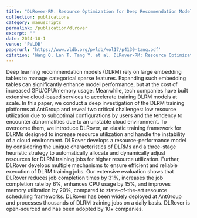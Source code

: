 ```yaml
---
title: "DLRover-RM: Resource Optimization for Deep Recommendation Models Training in the cloud"
collection: publications
category: manuscripts
permalink: /publication/dlrover
excerpt: ""
date: 2024-10-1
venue: 'PVLDB'
paperurl: 'https://www.vldb.org/pvldb/vol17/p4130-tang.pdf'
citation: 'Wang Q, Lan T, Tang Y, et al. DLRover-RM: Resource Optimization for Deep Recommendation Models Training in the Cloud[J].'
---
```


Deep learning recommendation models (DLRM) rely on large embedding tables to manage categorical sparse features. Expanding such embedding tables can significantly enhance model performance, but at the cost of increased GPU/CPU/memory usage. Meanwhile, tech companies have built extensive cloud-based services to accelerate training DLRM models at scale. In this paper, we conduct a deep investigation of the DLRM training platforms at AntGroup and reveal two critical challenges: low resource utilization due to suboptimal configurations by users and the tendency to encounter abnormalities due to an unstable cloud environment. To overcome them, we introduce DLRover, an elastic training framework for DLRMs designed to increase resource utilization and handle the instability of a cloud environment. DLRover develops a resource-performance model by considering the unique characteristics of DLRMs and a three-stage heuristic strategy to automatically allocate and dynamically adjust resources for DLRM training jobs for higher resource utilization. Further, DLRover develops multiple mechanisms to ensure efficient and reliable execution of DLRM training jobs. Our extensive evaluation shows that DLRover reduces job completion times by 31%, increases the job completion rate by 6%, enhances CPU usage by 15%, and improves memory utilization by 20%, compared to state-of-the-art resource scheduling frameworks. DLRover has been widely deployed at AntGroup and processes thousands of DLRM training jobs on a daily basis. DLRover is open-sourced and has been adopted by 10+ companies.